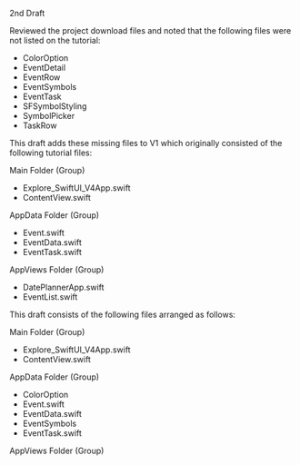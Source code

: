 2nd Draft

Reviewed the project download files and noted that the following files were not listed on the tutorial:
* ColorOption
* EventDetail
* EventRow
* EventSymbols
* EventTask
* SFSymbolStyling
* SymbolPicker
* TaskRow

This draft adds these missing files to V1 which originally consisted of the following tutorial files:

Main Folder (Group)
* Explore_SwiftUI_V4App.swift
* ContentView.swift

AppData Folder (Group)
* Event.swift
* EventData.swift
* EventTask.swift

AppViews Folder (Group)
* DatePlannerApp.swift
* EventList.swift

This draft consists of the following files arranged as follows:

Main Folder (Group)
* Explore_SwiftUI_V4App.swift
* ContentView.swift

AppData Folder (Group)
* ColorOption
* Event.swift
* EventData.swift
* EventSymbols
* EventTask.swift

AppViews Folder (Group)
